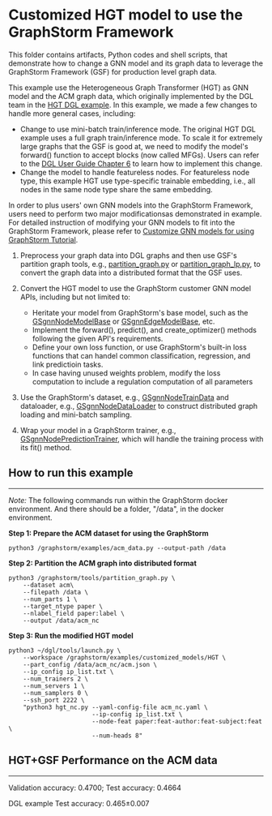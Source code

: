 # Customized HGT model to use the GraphStorm Framework

This folder contains artifacts, Python codes and shell scripts, that demonstrate how to change a GNN model and its graph data to leverage the GraphStorm Framework (GSF) for production level graph data.

This example use the Heterogeneous Graph Transformer (HGT) as GNN model and the ACM graph data, which originally implemented by the DGL team in the [HGT DGL example](https://github.com/dmlc/dgl/tree/master/examples/pytorch/hgt). In this example, we made a few changes to handle more general cases, including:

- Change to use mini-batch train/inference mode. The original HGT DGL example uses a full graph train/inference mode. To scale it for extremely large graphs that the GSF is good at, we need to modify the model's forward() function to accept blocks (now called MFGs). Users can refer to the [DGL User Guide Chapter 6](https://docs.dgl.ai/en/1.0.x/guide/minibatch.html) to learn how to implement this change.
- Change the model to handle featureless nodes. For featureless node type, this example HGT use type-specific trainable embedding, i.e., all nodes in the same node type share the same embedding.

In order to plus users' own GNN models into the GraphStorm Framework, users need to perform two major modificationsas demonstrated in example. For detailed instruction of modifying your GNN models to fit into the GraphStorm Framework, please refer to [Customize GNN models for using GraphStorm Tutorial](https://w.amazon.com/bin/view/AWS/AmazonAI/AIRE/GSF/UseYourOwnGnnModels/).

1. Preprocess your graph data into DGL graphs and then use GSF's partition graph tools, e.g., [partition_graph.py](https://gitlab.aws.dev/agml/graph-storm/-/blob/opensource_gsf/tools/partition_graph.py) or [partition_graph_lp.py](https://gitlab.aws.dev/agml/graph-storm/-/blob/opensource_gsf/tools/partition_graph_lp.py), to convert the graph data into a distributed format that the GSF uses.

2. Convert the HGT model to use the GraphStorm customer GNN model APIs, including but not limited to:
    - Heritate your model from GraphStorm's base model, such as the [GSgnnNodeModelBase](https://gitlab.aws.dev/agml/graph-storm/-/blob/opensource_gsf/python/graphstorm/model/node_gnn.py#L56) or [GSgnnEdgeModelBase](https://gitlab.aws.dev/agml/graph-storm/-/blob/opensource_gsf/python/graphstorm/model/edge_gnn.py#L60), etc.
    - Implement the forward(), predict(), and create_optimizer() methods following the given API's requirements.
    - Define your own loss function, or use GraphStorm's built-in loss functions that can handel common classification, regression, and link predictioin tasks.
    - In case having unused weights problem, modify the loss computation to include a regulation computation of all parameters

3. Use the GraphStorm's dataset, e.g., [GSgnnNodeTrainData](https://gitlab.aws.dev/agml/graph-storm/-/blob/opensource_gsf/python/graphstorm/data/dataset.py#L8) and dataloader, e.g., [GSgnnNodeDataLoader](https://gitlab.aws.dev/agml/graph-storm/-/blob/opensource_gsf/python/graphstorm/dataloading/dataloading.py#L446) to construct distributed graph loading and mini-batch sampling.

4. Wrap your model in a GraphStorm trainer, e.g., [GSgnnNodePredictionTrainer](https://gitlab.aws.dev/agml/graph-storm/-/blob/opensource_gsf/python/graphstorm/trainer/np_trainer.py#L13), which will handle the training process with its fit() method.

## How to run this example
---------------------------
*Note:* The following commands run within the GraphStorm docker environment. And there should be a folder, "/data", in the docker environment.

**Step 1: Prepare the ACM dataset for using the GraphStorm**
```shell
python3 /graphstorm/examples/acm_data.py --output-path /data
```

**Step 2: Partition the ACM graph into distributed format**
```shell
python3 /graphstorm/tools/partition_graph.py \
    --dataset acm\
    --filepath /data \
    --num_parts 1 \
    --target_ntype paper \
    --nlabel_field paper:label \
    --output /data/acm_nc
```

**Step 3: Run the modified HGT model**
```shell
python3 ~/dgl/tools/launch.py \
    --workspace /graphstorm/examples/customized_models/HGT \
    --part_config /data/acm_nc/acm.json \
    --ip_config ip_list.txt \
    --num_trainers 2 \
    --num_servers 1 \
    --num_samplers 0 \
    --ssh_port 2222 \
    "python3 hgt_nc.py --yaml-config-file acm_nc.yaml \
                       --ip-config ip_list.txt \
                       --node-feat paper:feat-author:feat-subject:feat \
                       --num-heads 8"
```

## HGT+GSF Performance on the ACM data
-----------------------------------------
Validation accuracy: 0.4700; Test accuracy: 0.4664

DGL example Test accuracy: 0.465±0.007
